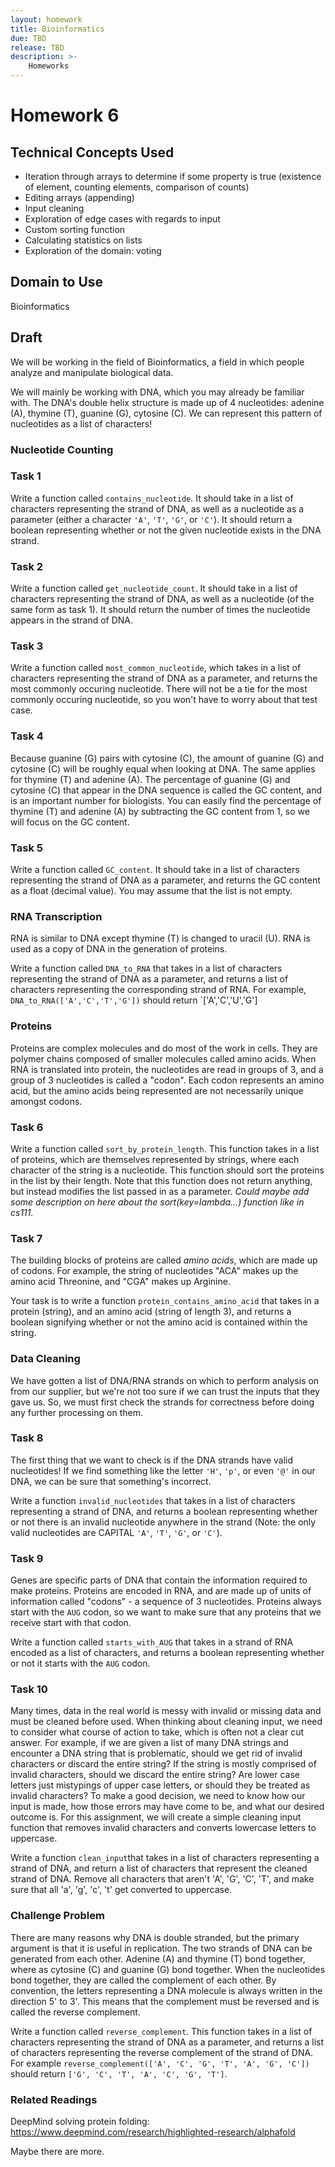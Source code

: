 ```yaml
---
layout: homework
title: Bioinformatics
due: TBD
release: TBD
description: >-
    Homeworks
---
```


# Homework 6

## Technical Concepts Used
- Iteration through arrays to determine if some property is true (existence of element, counting elements, comparison of counts) 
- Editing arrays (appending)
- Input cleaning
- Exploration of edge cases with regards to input
- Custom sorting function
- Calculating statistics on lists
- Exploration of the domain: voting

## Domain to Use
Bioinformatics

## Draft

We will be working in the field of Bioinformatics, a field in which people analyze and manipulate biological data.

We will mainly be working with DNA, which you may already be familiar with. The DNA's double helix structure is made up of 4 nucleotides: adenine (A), thymine (T), guanine (G), cytosine (C). We can represent this pattern of nucleotides as a list of characters!

### Nucleotide Counting

### Task 1

Write a function called `contains_nucleotide`. It should take in a list of characters representing the strand of DNA, as well as a nucleotide as a parameter (either a character `'A'`, `'T'`, `'G'`, or `'C'`). It should return a boolean representing whether or not the given nucleotide exists in the DNA strand.

### Task 2

Write a function called `get_nucleotide_count`. It should take in a list of characters representing the strand of DNA, as well as a nucleotide (of the same form as task 1). It should return the number of times the nucleotide appears in the strand of DNA.

### Task 3

Write a function called `most_common_nucleotide`, which takes in a list of characters representing the strand of DNA as a parameter, and returns the most commonly occuring nucleotide. There will not be a tie for the most commonly occuring nucleotide, so you won't have to worry about that test case.

### Task 4

Because guanine (G) pairs with cytosine (C), the amount of guanine (G) and cytosine (C) will be roughly equal when looking at DNA. The same applies for thymine (T) and adenine (A). The percentage of guanine (G) and cytosine (C) that appear in the DNA sequence is called the GC content, and is an important number for biologists. You can easily find the percentage of thymine (T) and adenine (A) by subtracting the GC content from 1, so we will focus on the GC content.

### Task 5
Write a function called `GC_content`. It should take in a list of characters representing the strand of DNA as a parameter, and returns the GC content as a float (decimal value). You may assume that the list is not empty.

### RNA Transcription

RNA is similar to DNA except thymine (T) is changed to uracil (U). RNA is used as a copy of DNA in the generation of proteins.

Write a function called `DNA_to_RNA` that takes in a list of characters representing the strand of DNA as a parameter, and returns a list of characters representing the corresponding strand of RNA. 
For example, `DNA_to_RNA(['A','C','T','G'])` should return `['A','C','U','G']

### Proteins
Proteins are complex molecules and do most of the work in cells. They are polymer chains composed of smaller molecules called amino acids. When RNA is translated into protein, the nucleotides are read in groups of 3, and a group of 3 nucleotides is called a "codon". Each codon represents an amino acid, but the amino acids being represented are not necessarily unique amongst codons.

### Task 6

Write a function called `sort_by_protein_length`. This function takes in a list of proteins, which are themselves represented by strings, where each character of the string is a nucleotide. This function should sort the proteins in the list by their length. Note that this function does not return anything, but instead modifies the list passed in as a parameter.
*Could maybe add some description on here about the sort(key=lambda...) function like in cs111.*

### Task 7

The building blocks of proteins are called *amino acids*, which are made up of codons. For example, the string of nucleotides "ACA" makes up the amino acid Threonine, and "CGA" makes up Arginine.

Your task is to write a function `protein_contains_amino_acid` that takes in a protein (string), and an amino acid (string of length 3), and returns a boolean signifying whether or not the amino acid is contained within the string.


### Data Cleaning
We have gotten a list of DNA/RNA strands on which to perform analysis on from our supplier, but we're not too sure if we can trust the inputs that they gave us. So, we must first check the strands for correctness before doing any further processing on them.

### Task 8

The first thing that we want to check is if the DNA strands have valid nucleotides! If we find something like the letter `'H'`, `'p'`, or even `'@'` in our DNA, we can be sure that something's incorrect. 

Write a function `invalid_nucleotides` that takes in a list of characters representing a strand of DNA, and returns a boolean representing whether or not there is an invalid nucleotide anywhere in the strand (Note: the only valid nucleotides are CAPITAL `'A'`, `'T'`, `'G'`, or `'C'`).

### Task 9

Genes are specific parts of DNA that contain the information required to make proteins.
Proteins are encoded in RNA, and are made up of units of information called "codons" - a sequence of 3 nucleotides.
Proteins always start with the `AUG` codon, so we want to make sure that any proteins that we receive start with that codon.

Write a function called `starts_with_AUG` that takes in a strand of RNA encoded as a list of characters, and returns a boolean representing whether or not it starts with the `AUG` codon.

### Task 10

Many times, data in the real world is messy with invalid or missing data and must be cleaned before used. When thinking about cleaning input, we need to consider what course of action to take, which is often not a clear cut answer. For example, if we are given a list of many DNA strings and encounter a DNA string that is problematic, should we get rid of invalid characters or discard the entire string? If the string is mostly comprised of invalid characters, should we discard the entire string? Are lower case letters just mistypings of upper case letters, or should they be treated as invalid characters? To make a good decision, we need to know how our input is made, how those errors may have come to be, and what our desired outcome is. For this assignment, we will create a simple cleaning input function that removes invalid characters and converts lowercase letters to uppercase.

Write a function `clean_input`that takes in a list of characters representing a strand of DNA, and return a list of characters that represent the cleaned strand of DNA. Remove all characters that aren't 'A', 'G', 'C', 'T', and make sure that all 'a', 'g', 'c', 't' get converted to uppercase.

### Challenge Problem
There are many reasons why DNA is double stranded, but the primary argument is that it is useful in replication. The two strands of DNA can be generated from each other. Adenine (A) and thymine (T) bond together, where as cytosine (C) and guanine (G) bond together. When the nucleotides bond together, they are called the complement of each other. By convention, the letters representing a DNA molecule is always written in the direction 5' to 3'. This means that the complement must be reversed and is called the reverse complement.

Write a function called `reverse_complement`. This function takes in a list of characters representing the strand of DNA as a parameter, and returns a list of characters representing the reverse complement of the strand of DNA. 
For example `reverse_complement(['A', 'C', 'G', 'T', 'A', 'G', 'C'])` should return `['G', 'C', 'T', 'A', 'C', 'G', 'T']`.

### Related Readings
DeepMind solving protein folding:
https://www.deepmind.com/research/highlighted-research/alphafold

Maybe there are more.

